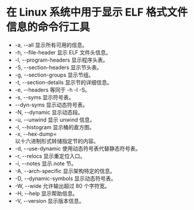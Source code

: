 # 在 Linux 系统中用于显示 ELF 格式文件信息的命令行工具

+   -a, --all
	    显示所有可用的信息。
+   -h, --file-header
    	显示 ELF 文件头信息。
+   -l, --program-headers
    	显示程序头表。
+   -S, --section-headers
    	显示节头表。
+   -g, --section-groups
   		显示节组。
+   -t, --section-details
    	显示节的详细信息。
+   -e, --headers
    	等同于 -h -l -S。
+   -s, --syms
    	显示符号表。
+   --dyn-syms
   	 	显示动态符号表。
+   -N, --dynamic
    	显示动态段。
+   -u, --unwind
    	显示 unwind 信息。
+   -I, --histogram
    	显示桶的直方图。
+   -x, --hex-dump=<section>
    	以十六进制形式转储指定节的内容。
+   -d, --use-dynamic
    	使用动态符号表代替静态符号表。
+   -r, --relocs
    	显示重定位入口。
+   -i, --notes
    	显示.note 节。
+   -A, --arch-specific
    	显示架构特定的信息。
+   -D, --dynamic-symbols
    	显示动态符号表。
+   -W, --wide
    	允许输出超过 80 个字符宽。
+   -H, --help
    	显示帮助信息。
+   -V, --version
    	显示版本信息。
